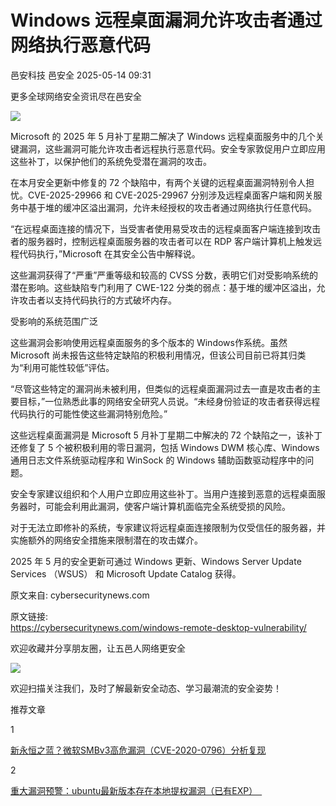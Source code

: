 #  Windows 远程桌面漏洞允许攻击者通过网络执行恶意代码   
邑安科技  邑安全   2025-05-14 09:31  
  
更多全球网络安全资讯尽在邑安全  
  
![](https://mmbiz.qpic.cn/mmbiz_png/1N39PtINn8v7T54TklESlCO3EibopMCruRE4jZN6hibWjGlJ9OD4GAKoro3sC7OhonyjpPTXXgJCBlNxrVwIH93Q/640?wx_fmt=png&from=appmsg "")  
  
Microsoft 的 2025 年 5 月补丁星期二解决了 Windows 远程桌面服务中的几个关键漏洞，这些漏洞可能允许攻击者远程执行恶意代码。安全专家敦促用户立即应用这些补丁，以保护他们的系统免受潜在漏洞的攻击。  
  
在本月安全更新中修复的 72 个缺陷中，有两个关键的远程桌面漏洞特别令人担忧。CVE-2025-29966 和 CVE-2025-29967 分别涉及远程桌面客户端和网关服务中基于堆的缓冲区溢出漏洞，允许未经授权的攻击者通过网络执行任意代码。  
  
“在远程桌面连接的情况下，当受害者使用易受攻击的远程桌面客户端连接到攻击者的服务器时，控制远程桌面服务器的攻击者可以在 RDP 客户端计算机上触发远程代码执行，”Microsoft 在其安全公告中解释说。  
  
这些漏洞获得了“严重”严重等级和较高的 CVSS 分数，表明它们对受影响系统的潜在影响。这些缺陷专门利用了 CWE-122 分类的弱点：基于堆的缓冲区溢出，允许攻击者以支持代码执行的方式破坏内存。  
  
受影响的系统范围广泛  
  
这些漏洞会影响使用远程桌面服务的多个版本的 Windows作系统。虽然 Microsoft 尚未报告这些特定缺陷的积极利用情况，但该公司目前已将其归类为“利用可能性较低”评估。  
  
“尽管这些特定的漏洞尚未被利用，但类似的远程桌面漏洞过去一直是攻击者的主要目标，”一位熟悉此事的网络安全研究人员说。“未经身份验证的攻击者获得远程代码执行的可能性使这些漏洞特别危险。”  
  
这些远程桌面漏洞是 Microsoft 5 月补丁星期二中解决的 72 个缺陷之一，该补丁还修复了 5 个被积极利用的零日漏洞，包括 Windows DWM 核心库、Windows 通用日志文件系统驱动程序和 WinSock 的 Windows 辅助函数驱动程序中的问题。  
  
安全专家建议组织和个人用户立即应用这些补丁。当用户连接到恶意的远程桌面服务器时，可能会利用此漏洞，使客户端计算机面临完全系统受损的风险。  
  
对于无法立即修补的系统，专家建议将远程桌面连接限制为仅受信任的服务器，并实施额外的网络安全措施来限制潜在的攻击媒介。  
  
2025 年 5 月的安全更新可通过 Windows 更新、Windows Server Update Services （WSUS） 和 Microsoft Update Catalog 获得。  
  
原文来自: cybersecuritynews.com  
  
原文链接:   
https://cybersecuritynews.com/windows-remote-desktop-vulnerability/  
  
欢迎收藏并分享朋友圈，让五邑人网络更安全  
  
![](https://mmbiz.qpic.cn/mmbiz_jpg/1N39PtINn8tD9ic928O6vIrMg4fuib48e1TsRj9K9Cz7RZBD2jjVZcKm1N4QrZ4bwBKZic5crOdItOcdDicPd3yBSg/640?wx_fmt=jpeg "")  
  
欢迎扫描关注我们，及时了解最新安全动态、学习最潮流的安全姿势！  
  
推荐文章  
  
1  
  
[新永恒之蓝？微软SMBv3高危漏洞（CVE-2020-0796）分析复现](http://mp.weixin.qq.com/s?__biz=MzUyMzczNzUyNQ==&mid=2247488913&idx=1&sn=acbf595a4a80dcaba647c7a32fe5e06b&chksm=fa39554bcd4edc5dc90019f33746404ab7593dd9d90109b1076a4a73f2be0cb6fa90e8743b50&scene=21#wechat_redirect)  
  
  
2  
  
[重大漏洞预警：ubuntu最新版本存在本地提权漏洞（已有EXP）　](http://mp.weixin.qq.com/s?__biz=MzUyMzczNzUyNQ==&mid=2247483652&idx=1&sn=b2f2ec90db499e23cfa252e9ee743265&chksm=fa3941decd4ec8c83a268c3480c354a621d515262bcbb5f35e1a2dde8c828bdc7b9011cb5072&scene=21#wechat_redirect)  
  
  
  
